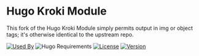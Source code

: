# Hugo Kroki Module

This fork of the Hugo Kroki Module simply permits output in img or object tags; it's otherwise identical to the upstream repo.

[![Used By](https://flat.badgen.net/github/dependents-repo/hugomods/kroki?icon=github&label=used+by&color=green)](https://github.com/hugomods/kroki/network/dependents)
![Hugo Requirements](https://img.shields.io/badge/dynamic/json?color=important&label=requirements&query=requirements&logo=hugo&style=flat-square&url=https://api.razonyang.com/v1/hugo/modules/github.com/hugomods/kroki)
[![License](https://flat.badgen.net/github/license/hugomods/kroki)](https://github.com/hugomods/kroki/blob/main/LICENSE)
[![Version](https://flat.badgen.net/github/tag/hugomods/kroki)](https://github.com/hugomods/kroki/tags)
